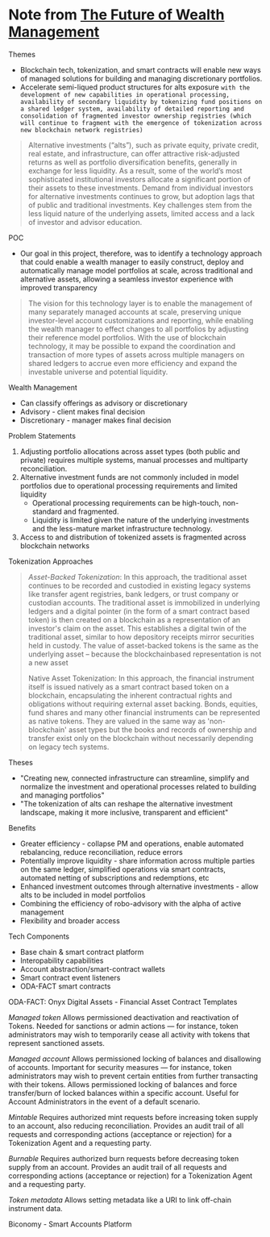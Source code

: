 # Note from [The Future of Wealth Management](https://www.jpmorgan.com/onyx/documents/portfolio-management-powered-by-tokenization.pdf)

Themes

* Blockchain tech, tokenization, and smart contracts will enable new ways of managed solutions for building and managing discretionary portfolios.
* Accelerate semi-liqued product structures for alts exposure `with the development of new
capabilities in operational processing, availability of secondary liquidity by tokenizing fund positions on a shared
ledger system, availability of detailed reporting and consolidation of fragmented investor ownership registries
(which will continue to fragment with the emergence of tokenization across new blockchain network registries)`



> Alternative investments (“alts”), such as private equity, private credit, real estate, and infrastructure, can offer
attractive risk-adjusted returns as well as portfolio diversification benefits, generally in exchange for less liquidity.
As a result, some of the world’s most sophisticated institutional investors allocate a significant portion of their
assets to these investments. Demand from individual investors for alternative investments continues to grow, but
adoption lags that of public and traditional investments. Key challenges stem from the less liquid nature of the
underlying assets, limited access and a lack of investor and advisor education.

POC

* Our goal in this project, therefore, was to identify a technology approach that could enable a wealth manager
to easily construct, deploy and automatically manage model portfolios at scale, across traditional and alternative
assets, allowing a seamless investor experience with improved transparency

> The vision for this technology layer is to enable the management of many separately managed accounts at scale,
preserving unique investor-level account customizations and reporting, while enabling the wealth manager to effect
changes to all portfolios by adjusting their reference model portfolios. With the use of blockchain technology, it
may be possible to expand the coordination and transaction of more types of assets across multiple managers on
shared ledgers to accrue even more efficiency and expand the investable universe and potential liquidity.

Wealth Management

* Can classify offerings as advisory or discretionary
* Advisory - client makes final decision
* Discretionary - manager makes final decision

Problem Statements

1. Adjusting portfolio allocations across asset types (both public and private) requires multiple systems,
manual processes and multiparty reconciliation.
2. Alternative investment funds are not commonly included in model portfolios due to operational processing
requirements and limited liquidity
    * Operational processing requirements can be high-touch, non-standard and fragmented.
    * Liquidity is limited given the nature of the underlying investments and the less-mature market infrastructure
technology.
3. Access to and distribution of tokenized assets is fragmented across blockchain networks

Tokenization Approaches

> *Asset-Backed Tokenization*: In this approach, the traditional asset continues to be recorded and custodied in
existing legacy systems like transfer agent registries, bank ledgers, or trust company or custodian accounts.
The traditional asset is immobilized in underlying ledgers and a digital pointer (in the form of a smart contract
based token) is then created on a blockchain as a representation of an investor's claim on the asset. This
establishes a digital twin of the traditional asset, similar to how depository receipts mirror securities held
in custody. The value of asset-backed tokens is the same as the underlying asset – because the blockchainbased representation is not a new asset
>
> Native Asset Tokenization: In this approach, the financial instrument itself is issued natively as a smart contract
based token on a blockchain, encapsulating the inherent contractual rights and obligations without requiring
external asset backing. Bonds, equities, fund shares and many other financial instruments can be represented
as native tokens. They are valued in the same way as 'non-blockchain' asset types but the books and records
of ownership and transfer exist only on the blockchain without necessarily depending on legacy tech systems.

Theses

* "Creating new, connected infrastructure can streamline, simplify and normalize the investment and
operational processes related to building and managing portfolios"
* "The tokenization of alts can reshape the alternative investment landscape, making it more inclusive,
transparent and efficient"


Benefits

* Greater efficiency - collapse PM and operations, enable automated rebalancing, reduce reconciliation, reduce errors
* Potentially improve liquidity - share information across multiple parties on the same ledger, simplified operations via smart contracts, automated netting of subscriptions and redemptions, etc
* Enhanced investment outcomes through alternative investments - allow alts to be included in model portfolios
* Combining the efficiency of robo-advisory with the alpha of active management
* Flexibility and broader access

Tech Components

* Base chain & smart contract platform
* Interopability capabilities
* Account abstraction/smart-contract wallets
* Smart contract event listeners
* ODA-FACT smart contracts


ODA-FACT: Onyx Digital Assets - Financial Asset Contract Templates

*Managed token* Allows permissioned deactivation and reactivation of Tokens. Needed for sanctions or admin actions — for
instance, token administrators may wish to temporarily cease all activity with tokens that represent sanctioned
assets.

*Managed account* Allows permissioned locking of balances and disallowing of accounts. Important for security measures — for
instance, token administrators may wish to prevent certain entities from further transacting with their tokens.
Allows permissioned locking of balances and force transfer/burn of locked balances within a specific account.
Useful for Account Administrators in the event of a default scenario.

*Mintable* Requires authorized mint requests before increasing token supply to an account, also reducing reconciliation.
Provides an audit trail of all requests and corresponding actions (acceptance or rejection) for a Tokenization
Agent and a requesting party.

*Burnable* Requires authorized burn requests before decreasing token supply from an account. Provides an audit trail of all
requests and corresponding actions (acceptance or rejection) for a Tokenization Agent and a requesting party.

*Token metadata* Allows setting metadata like a URI to link off-chain instrument data.


Biconomy - Smart Accounts Platform
